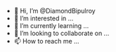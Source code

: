 - 👋 Hi, I’m @DiamondBipulroy
- 👀 I’m interested in ...
- 🌱 I’m currently learning ...
- 💞️ I’m looking to collaborate on ...
- 📫 How to reach me ...

<!---
DiamondBipulroy/DiamondBipulroy is a ✨ special ✨ repository because its `README.md` (this file) appears on your GitHub profile.
You can click the Preview link to take a look at your changes.
--->
